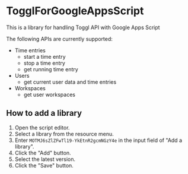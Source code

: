 # TogglForGoogleAppsScript

This is a library for handling Toggl API with Google Apps Script

The following APIs are currently supported:

- Time entries
  - start a time entry
  - stop a time entry
  - get running time entry
- Users
  - get current user data and time entries
- Workspaces
  - get user workspaces

## How to add a library

1. Open the script editor.
1. Select a library from the resource menu.
1. Enter `MOTMJ6sZlZFwTl19-YkEtnR2gcmNGzY4e` in the input field of "Add a library".
1. Click the "Add" button.
1. Select the latest version.
1. Click the "Save" button.
